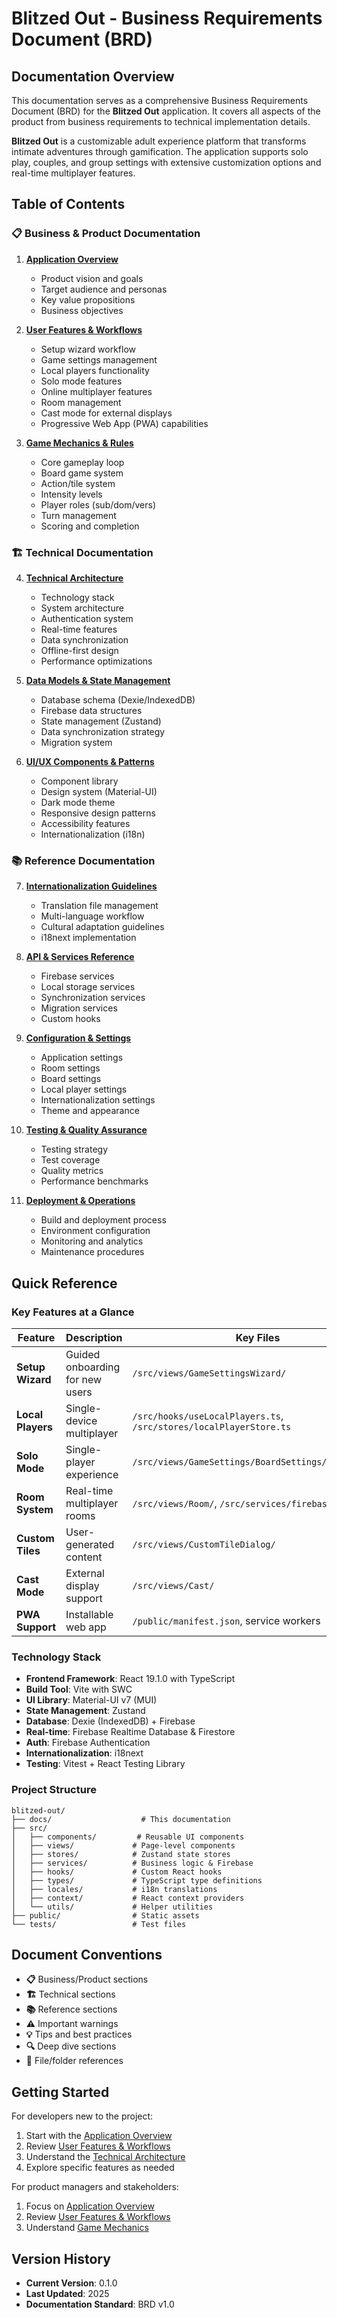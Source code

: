 # Blitzed Out - Business Requirements Document (BRD)

## Documentation Overview

This documentation serves as a comprehensive Business Requirements Document (BRD) for the **Blitzed Out** application. It covers all aspects of the product from business requirements to technical implementation details.

**Blitzed Out** is a customizable adult experience platform that transforms intimate adventures through gamification. The application supports solo play, couples, and group settings with extensive customization options and real-time multiplayer features.

## Table of Contents

### 📋 Business & Product Documentation

1. **[Application Overview](./01-application-overview.md)**
   - Product vision and goals
   - Target audience and personas
   - Key value propositions
   - Business objectives

2. **[User Features & Workflows](./02-user-features-workflows.md)**
   - Setup wizard workflow
   - Game settings management
   - Local players functionality
   - Solo mode features
   - Online multiplayer features
   - Room management
   - Cast mode for external displays
   - Progressive Web App (PWA) capabilities

3. **[Game Mechanics & Rules](./03-game-mechanics.md)**
   - Core gameplay loop
   - Board game system
   - Action/tile system
   - Intensity levels
   - Player roles (sub/dom/vers)
   - Turn management
   - Scoring and completion

### 🏗️ Technical Documentation

4. **[Technical Architecture](./04-technical-architecture.md)**
   - Technology stack
   - System architecture
   - Authentication system
   - Real-time features
   - Data synchronization
   - Offline-first design
   - Performance optimizations

5. **[Data Models & State Management](./05-data-models.md)**
   - Database schema (Dexie/IndexedDB)
   - Firebase data structures
   - State management (Zustand)
   - Data synchronization strategy
   - Migration system

6. **[UI/UX Components & Patterns](./06-ui-ux-components.md)**
   - Component library
   - Design system (Material-UI)
   - Dark mode theme
   - Responsive design patterns
   - Accessibility features
   - Internationalization (i18n)

### 📚 Reference Documentation

7. **[Internationalization Guidelines](./07-internationalization-guidelines.md)**
   - Translation file management
   - Multi-language workflow
   - Cultural adaptation guidelines
   - i18next implementation

8. **[API & Services Reference](./08-api-services.md)**
   - Firebase services
   - Local storage services
   - Synchronization services
   - Migration services
   - Custom hooks

9. **[Configuration & Settings](./09-configuration-settings.md)**
   - Application settings
   - Room settings
   - Board settings
   - Local player settings
   - Internationalization settings
   - Theme and appearance

10. **[Testing & Quality Assurance](./10-testing-qa.md)**
    - Testing strategy
    - Test coverage
    - Quality metrics
    - Performance benchmarks

11. **[Deployment & Operations](./11-deployment-operations.md)**
    - Build and deployment process
    - Environment configuration
    - Monitoring and analytics
    - Maintenance procedures

## Quick Reference

### Key Features at a Glance

| Feature           | Description                     | Key Files                                                          |
| ----------------- | ------------------------------- | ------------------------------------------------------------------ |
| **Setup Wizard**  | Guided onboarding for new users | `/src/views/GameSettingsWizard/`                                   |
| **Local Players** | Single-device multiplayer       | `/src/hooks/useLocalPlayers.ts`, `/src/stores/localPlayerStore.ts` |
| **Solo Mode**     | Single-player experience        | `/src/views/GameSettings/BoardSettings/SoloSwitch/`                |
| **Room System**   | Real-time multiplayer rooms     | `/src/views/Room/`, `/src/services/firebase.ts`                    |
| **Custom Tiles**  | User-generated content          | `/src/views/CustomTileDialog/`                                     |
| **Cast Mode**     | External display support        | `/src/views/Cast/`                                                 |
| **PWA Support**   | Installable web app             | `/public/manifest.json`, service workers                           |

### Technology Stack

- **Frontend Framework**: React 19.1.0 with TypeScript
- **Build Tool**: Vite with SWC
- **UI Library**: Material-UI v7 (MUI)
- **State Management**: Zustand
- **Database**: Dexie (IndexedDB) + Firebase
- **Real-time**: Firebase Realtime Database & Firestore
- **Auth**: Firebase Authentication
- **Internationalization**: i18next
- **Testing**: Vitest + React Testing Library

### Project Structure

```
blitzed-out/
├── docs/                    # This documentation
├── src/
│   ├── components/         # Reusable UI components
│   ├── views/             # Page-level components
│   ├── stores/            # Zustand state stores
│   ├── services/          # Business logic & Firebase
│   ├── hooks/             # Custom React hooks
│   ├── types/             # TypeScript type definitions
│   ├── locales/           # i18n translations
│   ├── context/           # React context providers
│   └── utils/             # Helper utilities
├── public/                # Static assets
└── tests/                 # Test files
```

## Document Conventions

- **📋** Business/Product sections
- **🏗️** Technical sections
- **📚** Reference sections
- **⚠️** Important warnings
- **💡** Tips and best practices
- **🔍** Deep dive sections
- **📁** File/folder references

## Getting Started

For developers new to the project:

1. Start with the [Application Overview](./01-application-overview.md)
2. Review [User Features & Workflows](./02-user-features-workflows.md)
3. Understand the [Technical Architecture](./04-technical-architecture.md)
4. Explore specific features as needed

For product managers and stakeholders:

1. Focus on [Application Overview](./01-application-overview.md)
2. Review [User Features & Workflows](./02-user-features-workflows.md)
3. Understand [Game Mechanics](./03-game-mechanics.md)

## Version History

- **Current Version**: 0.1.0
- **Last Updated**: 2025
- **Documentation Standard**: BRD v1.0

